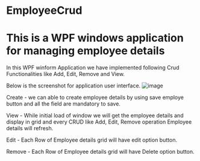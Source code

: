 # EmployeeCrud

# This is a WPF windows application for managing employee details
In this WPF winform Application we have implemented following Crud Functionalities like Add, Edit, Remove and View.

Below is the screenshot for application user interface.
![image](https://user-images.githubusercontent.com/55030315/234369690-fbde0184-3e93-4cd0-9241-22007a38f510.png)

Create - we can able to create employee details by using save employe button and all the field are mandatory to save.

View - While initial load of window we will get the employee details and display in grid and every CRUD like Add, Edit, Remove operation Employee details will refresh.

Edit - Each Row of Employee details grid will have edit option button.

Remove - Each Row of Employee details grid will have Delete option button.
